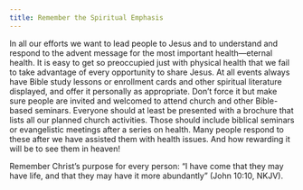 ```yaml
---
title: Remember the Spiritual Emphasis
---
```


In all our efforts we want to lead people to Jesus and to understand and respond to the advent message for the most important health—eternal health. It is easy to get so preoccupied just with physical health that we fail to take advantage of every opportunity to share Jesus. At all events always have Bible study lessons or enrollment cards and other spiritual literature displayed, and offer it personally as appropriate. Don’t force it but make sure people are invited and welcomed to attend church and other Bible- based seminars. Everyone should at least be presented with a brochure that lists all our planned church activities. Those should include biblical seminars or evangelistic meetings after a series on health. Many people respond to these after we have assisted them with health issues. And how rewarding it will be to see them in heaven!

Remember Christ’s purpose for every person: “I have come that they may have life, and that they may have it more abundantly” (John 10:10, NKJV).